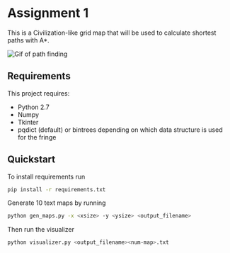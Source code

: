 # Assignment 1

This is a Civilization-like grid map that will be used to calculate shortest paths with A*.

![Gif of path finding](http://io.k33.me/gifs/astar-visualizer.gif)

## Requirements

This project requires:
* Python 2.7
* Numpy
* Tkinter
* pqdict (default) or bintrees depending on which data structure is used for the fringe

## Quickstart

To install requirements run

```bash
pip install -r requirements.txt
```

Generate 10 text maps by running

```bash
python gen_maps.py -x <xsize> -y <ysize> <output_filename>
```

Then run the visualizer

```bash
python visualizer.py <output_filename><num-map>.txt
```